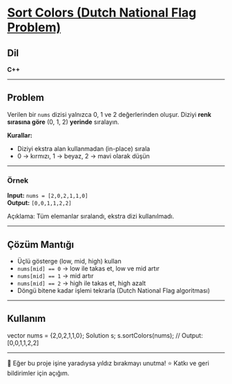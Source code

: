 # [Sort Colors (Dutch National Flag Problem)](https://leetcode.com/problems/sort-colors/)  

## Dil

**C++**

---

## Problem

Verilen bir `nums` dizisi yalnızca 0, 1 ve 2 değerlerinden oluşur. Diziyi **renk sırasına göre** (0, 1, 2) **yerinde** sıralayın.  

**Kurallar:**  
- Diziyi ekstra alan kullanmadan (in-place) sırala  
- 0 → kırmızı, 1 → beyaz, 2 → mavi olarak düşün  

---

### Örnek

**Input:** `nums = [2,0,2,1,1,0]`  
**Output:** `[0,0,1,1,2,2]`  

Açıklama: Tüm elemanlar sıralandı, ekstra dizi kullanılmadı.

---

## Çözüm Mantığı

- Üçlü gösterge (low, mid, high) kullan  
- `nums[mid] == 0` → low ile takas et, low ve mid artır  
- `nums[mid] == 1` → mid artır  
- `nums[mid] == 2` → high ile takas et, high azalt  
- Döngü bitene kadar işlemi tekrarla (Dutch National Flag algoritması)  

---

## Kullanım

vector<int> nums = {2,0,2,1,1,0};
Solution s;
s.sortColors(nums);
// Output: [0,0,1,1,2,2]

---

🙏 Eğer bu proje işine yaradıysa yıldız bırakmayı unutma! ⭐
Katkı ve geri bildirimler için açığım.
